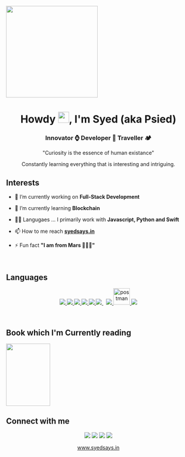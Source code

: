 <a href="#"><img width="250px" height="250px" src="https://i.ibb.co/1RvYqRv/Programming-amico-1.png" height="250px"/></a>

<h1 align="center">Howdy <img src="https://raw.githubusercontent.com/MartinHeinz/MartinHeinz/master/wave.gif" width="30px">, I'm Syed (aka Psied)</h1>
<h3 align="center">Innovator ⌚ Developer 📱 Traveller 🏕</h3>
<p align="center">"Curiosity is the essence of human existance"</p>
<p align="center">Constantly learning everything that is interesting and intriguing.</p>

 
## Interests

- 🔭 I’m currently working on **Full-Stack Development**

- 🌱 I’m currently learning **Blockchain**

- 👨‍💻 Langugaes ... I primarily work with **Javascript, Python and Swift**

- 📫 How to  me reach **[syedsays.in](https://syedsays.in)**

- ⚡ Fun fact **"I am from Mars 🧑🏻‍🚀"**

<br />

## Languages
<p align="center">
    <a href="https://developer.mozilla.org/en-US/docs/Web/JavaScript" target="_blank"> <img src="https://img.icons8.com/color/48/000000/javascript.png"/> </a> 
    <a href="https://www.w3.org/html/" target="_blank"> <img src="https://img.icons8.com/color/48/000000/html-5.png"/> </a> 
    <a href="https://www.w3schools.com/css/" target="_blank"> <img src="https://img.icons8.com/color/48/000000/css3.png"/> </a> 
    <a href="https://getbootstrap.com" target="_blank"> <img src="https://img.icons8.com/color/48/000000/bootstrap.png"/> </a> 
    <a href="https://www.python.org" target="_blank"> <img src="https://img.icons8.com/color/48/000000/python.png"/> </a> 
    <a style="padding-right:8px;" href="https://nodejs.org" target="_blank"> <img src="https://img.icons8.com/color/48/000000/nodejs.png"/> </a> 
    <a href="https://firebase.google.com/" target="_blank"> <img src="https://img.icons8.com/color/48/000000/firebase.png"/> </a> 
    <a href="https://postman.com" target="_blank"> <img src="https://www.vectorlogo.zone/logos/getpostman/getpostman-icon.svg" alt="postman" width="45" height="45"/> </a>  
    <a href="https://git-scm.com/" target="_blank"> <img src="https://img.icons8.com/color/48/000000/git.png"/> </a> 
</p>

<br />

## Book which I'm Currently reading
<img width="120px" height="170px" src="https://images-na.ssl-images-amazon.com/images/I/61tbitzGOyL.jpg" height="170px"/>

## Connect with me
<p align="center">
    <a href = "https://www.linkedin.com/in/syedmasood-i/"><img src="https://img.icons8.com/fluent/48/000000/linkedin.png"/></a>
    <a href = "https://twitter.com/thencryptor"><img src="https://img.icons8.com/fluent/48/000000/twitter.png"/></a>
    <a href = "https://www.instagram.com/officially_its_syed/s://www.instagram.com/subhamraoniar/"><img src="https://img.icons8.com/fluent/48/000000/instagram-new.png"/></a>
    <a href = "https://www.youtube.com/channel/UC-xRLnyNVwsUubaPKXWuFmQ"><img src="https://img.icons8.com/color/48/000000/youtube-play.png"/></a>
</p>

<p align="center"><a href="https://www.syedsays.in" target="_blank">www.syedsays.in</a></p>